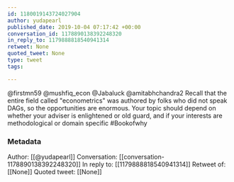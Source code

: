 ```yaml
---
id: 1180019143724027904
author: yudapearl
published_date: 2019-10-04 07:17:42 +00:00
conversation_id: 1178890138392248320
in_reply_to: 1179888818540941314
retweet: None
quoted_tweet: None
type: tweet
tags:

---
```


@firstmn59 @mushfiq_econ @Jabaluck @amitabhchandra2 Recall that the entire field called "econometrics" was authored by folks who did not speak DAGs, so the opportunities are enormous. Your topic should depend on whether your adviser is enlightened or old guard, and if your interests are methodological or domain specific #Bookofwhy

### Metadata

Author: [[@yudapearl]]
Conversation: [[conversation-1178890138392248320]]
In reply to: [[1179888818540941314]]
Retweet of: [[None]]
Quoted tweet: [[None]]
